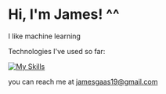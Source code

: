 # Hi, I'm James! ^^

I like machine learning

Technologies I've used so far:

[![My Skills](https://skillicons.dev/icons?i=java,py,r,git,github,mysql,notion)](https://skillicons.dev)

you can reach me at jamesgaas19@gmail.com

